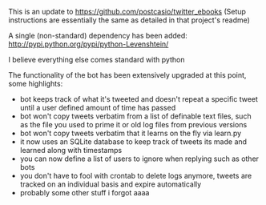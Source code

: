 This is an update to https://github.com/postcasio/twitter_ebooks (Setup instructions are essentially the same as detailed in that project's readme)

A single (non-standard) dependency has been added: http://pypi.python.org/pypi/python-Levenshtein/

I believe everything else comes standard with python

The functionality of the bot has been extensively upgraded at this point, some highlights:

* bot keeps track of what it's tweeted and doesn't repeat a specific tweet until a user defined amount of time has passed
* bot won't copy tweets verbatim from a list of definable text files, such as the file you used to prime it or old log files from previous versions
* bot won't copy tweets verbatim that it learns on the fly via learn.py
* it now uses an SQLite database to keep track of tweets its made and learned along with timestamps
* you can now define a list of users to ignore when replying such as other bots
* you don't have to fool with crontab to delete logs anymore, tweets are tracked on an individual basis and expire automatically
* probably some other stuff i forgot aaaa
